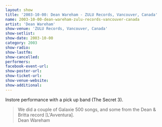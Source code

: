 ```yaml
---
layout: show
title: '2003-10-00: Dean Wareham - ZULU Records, Vancouver, Canada'
name: 2003-10-00-dean-wareham-zulu-records-vancouver-canada
artist: 'Dean Wareham'
show-venue: 'ZULU Records, Vancouver, Canada'
show-setlist: 
show-date: 2003-10-00
category: 2003
show-radio: 
show-lastfm: 
show-cancelled: 
performers: 
facebook-event-url: 
show-poster-url: 
show-ticket-url: 
show-venue-website: 
show-additional: 
---
```

<p>Instore performance with a pick up band (The Secret 3).</p><blockquote>We did a couple of Galaxie 500 songs, and some from the Dean & Britta record [L'Avventura].<br/>Dean Wareham</blockquote>